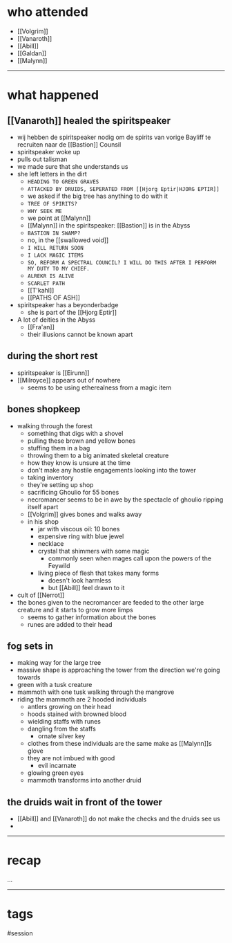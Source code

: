 # who attended

- [[Volgrim]]
- [[Vanaroth]]
- [[Abill]]
- [[Galdan]]
- [[Malynn]]

---
# what happened

## [[Vanaroth]] healed the spiritspeaker
- wij hebben de spiritspeaker nodig om de spirits van vorige Bayliff te recruiten naar de [[Bastion]] Counsil
- spiritspeaker woke up
- pulls out talisman
- we made sure that she understands us
- she left letters in the dirt
	- `HEADING TO GREEN GRAVES`
	- `ATTACKED BY DRUIDS, SEPERATED FROM [[Hjorg Eptir|HJORG EPTIR]]`
	- we asked if the big tree has anything to do with it
	- `TREE OF SPIRITS?`
	- `WHY SEEK ME`
	- we point at [[Malynn]]
	- [[Malynn]] in the spiritspeaker: [[Bastion]] is in the Abyss
	- `BASTION IN SWAMP?`
	- no, in the [[swallowed void]]
	- `I WILL RETURN SOON`
	- `I LACK MAGIC ITEMS`
	- `SO, REFORM A SPECTRAL COUNCIL? I WILL DO THIS AFTER I PERFORM MY DUTY TO MY CHIEF.`
	- `ALREKR IS ALIVE`
	- `SCARLET PATH`
	- [[T'kahl]]
	- [[PATHS OF ASH]]
- spiritspeaker has a beyonderbadge
	- she is part of the [[Hjorg Eptir]]
- A lot of deities in the Abyss
	- [[Fra'an]]
	- their illusions cannot be known apart
## during the short rest
- spiritspeaker is [[Eirunn]]
- [[Milroyce]] appears out of nowhere
	- seems to be using etherealness from a magic item
## bones shopkeep
- walking through the forest
	- something that digs with a shovel
	- pulling these brown and yellow bones
	- stuffing them in a bag
	- throwing them to a big animated skeletal creature
	- how they know is unsure at the time
	- don't make any hostile engagements looking into the tower
	- taking inventory
	- they're setting up shop
	- sacrificing Ghoulio for 55 bones
	- necromancer seems to be in awe by the spectacle of ghoulio ripping itself apart
	- [[Volgrim]] gives bones and walks away
	- in his shop
		- jar with viscous oil: 10 bones
		- expensive ring with blue jewel
		- necklace 
		- crystal that shimmers with some magic
			- commonly seen when mages call upon the powers of the Feywild
		- living piece of flesh that takes many forms
			- doesn't look harmless
			- but [[Abill]] feel drawn to it
- cult of [[Nerrot]]
- the bones given to the necromancer are feeded to the other large creature and it starts to grow more limps
	- seems to gather information about the bones
	- runes are added to their head
## fog sets in
- making way for the large tree
- massive shape is approaching the tower from the direction we're going towards
- green with a tusk creature
- mammoth with one tusk walking through the mangrove
- riding the mammoth are 2 hooded individuals
	- antlers growing on their head
	- hoods stained with browned blood
	- wielding staffs with runes
	- dangling from the staffs
		- ornate silver key
	- clothes from these individuals are the same make as [[Malynn]]s glove
	- they are not imbued with good
		- evil incarnate
	- glowing green eyes
	- mammoth transforms into another druid
## the druids wait in front of the tower
- [[Abill]] and [[Vanaroth]] do not make the checks and the druids see us
- 

---
# recap

...

---
# tags

#session